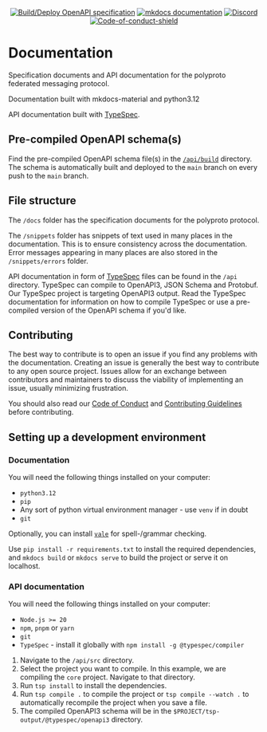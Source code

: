 <center>

[![Build/Deploy OpenAPI specification](https://github.com/polyphony-chat/docs/actions/workflows/deploy-openapi-spec.yml/badge.svg)](https://github.com/polyphony-chat/docs/actions/workflows/deploy-openapi-spec.yml)
[![mkdocs documentation](https://github.com/polyphony-chat/docs/actions/workflows/python-mkdocs.yml/badge.svg)](https://github.com/polyphony-chat/docs/actions/workflows/python-mkdocs.yml)
[![Discord]][Discord-invite]
[![Code-of-conduct-shield]][Code-of-conduct]

[Discord]: https://img.shields.io/badge/Discord_Server-390075
[Discord-invite]: https://discord.com/invite/m3FpcapGDD
[Code-of-conduct-shield]: https://img.shields.io/badge/Code_of_Conduct-eb00ff
[Code-of-conduct]: https://github.com/polyphony-chat/.github/blob/main/CODE_OF_CONDUCT.md

</center>

# Documentation

Specification documents and API documentation for the polyproto federated messaging protocol.

Documentation built with mkdocs-material and python3.12

API documentation built with [TypeSpec](https://typespec.io).

## Pre-compiled OpenAPI schema(s)

Find the pre-compiled OpenAPI schema file(s) in the [`/api/build`](https://github.com/polyphony-chat/docs/tree/main/api/build) directory. The schema is automatically built and deployed to the `main` branch on every push to the `main` branch.

## File structure

The `/docs` folder has the specification documents for the polyproto protocol.

The `/snippets` folder has snippets of text used in many places in the documentation. This is to ensure consistency across the documentation. Error messages appearing in many places are also stored in the `/snippets/errors` folder.

API documentation in form of [TypeSpec](https://typespec.io) files can be found in the `/api` directory.
TypeSpec can compile to OpenAPI3, JSON Schema and Protobuf. Our TypeSpec project is targeting OpenAPI3
output. Read the TypeSpec documentation for information on how to compile TypeSpec or use a pre-compiled
version of the OpenAPI schema if you'd like.

## Contributing

The best way to contribute is to open an issue if you find any problems with the documentation. Creating an issue is generally the best way to contribute to any open source project. Issues allow for an exchange between contributors and maintainers to discuss the viability of implementing an issue, usually minimizing frustration.

You should also read our [Code of Conduct](https://github.com/polyphony-chat/.github/blob/main/CODE_OF_CONDUCT.md) and [Contributing Guidelines](https://github.com/polyphony-chat/.github/blob/main/CONTRIBUTION_GUIDELINES.md) before contributing.

## Setting up a development environment

### Documentation

You will need the following things installed on your computer:

- `python3.12`
- `pip`
- Any sort of python virtual environment manager - use `venv` if in doubt
- `git`

Optionally, you can install [`vale`](https://vale.sh/) for spell-/grammar checking.

Use `pip install -r requirements.txt` to install the required dependencies, and `mkdocs build` or
`mkdocs serve` to build the project or serve it on localhost.

### API documentation

You will need the following things installed on your computer:

- `Node.js >= 20`
- `npm`, `pnpm` or `yarn`
- `git`
- `TypeSpec` - install it globally with `npm install -g @typespec/compiler`

1. Navigate to the `/api/src` directory.
2. Select the project you want to compile. In this example, we are compiling the `core` project.
   Navigate to that directory.
3. Run `tsp install` to install the dependencies.
4. Run `tsp compile .` to compile the project or `tsp compile --watch .` to automatically recompile
   the project when you save a file.
5. The compiled OpenAPI3 schema will be in the `$PROJECT/tsp-output/@typespec/openapi3` directory.
